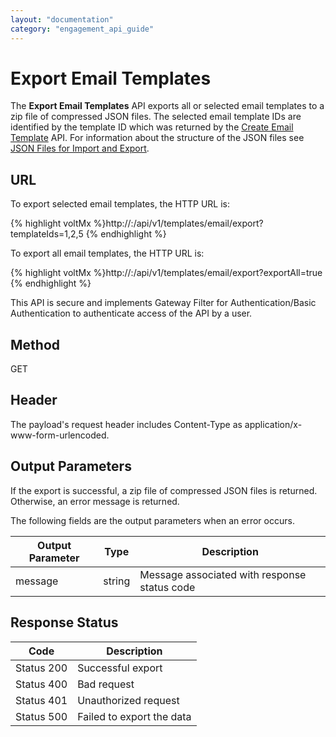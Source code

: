 ```yaml
---
layout: "documentation"
category: "engagement_api_guide"
---
```


# Export Email Templates

The **Export Email Templates** API exports all or selected email templates to a zip file of compressed JSON files. The selected email template IDs are identified by the template ID which was returned by the [Create Email Template](Create_Email_Template.html) API. For information about the structure of the JSON files see [JSON Files for Import and Export](../JSON_Files.html).

## URL

To export selected email templates, the HTTP URL is:

{% highlight voltMx %}http://<host>:<port>/api/v1/templates/email/export?templateIds=1,2,5
{% endhighlight %}

To export all email templates, the HTTP URL is:

{% highlight voltMx %}http://<host>:<port>/api/v1/templates/email/export?exportAll=true
{% endhighlight %}

This API is secure and implements Gateway Filter for Authentication/Basic Authentication to authenticate access of the API by a user.

## Method

GET

## Header

The payload's request header includes Content-Type as application/x-www-form-urlencoded.

## Output Parameters

If the export is successful, a zip file of compressed JSON files is returned. Otherwise, an error message is returned.

The following fields are the output parameters when an error occurs.

| Output Parameter | Type   | Description                                  |
| ---------------- | ------ | -------------------------------------------- |
| message          | string | Message associated with response status code |

## Response Status

| Code       | Description               |
| ---------- | ------------------------- |
| Status 200 | Successful export         |
| Status 400 | Bad request               |
| Status 401 | Unauthorized request      |
| Status 500 | Failed to export the data |
